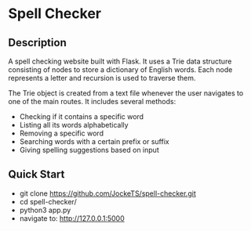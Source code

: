 # Spell Checker

## Description
A spell checking website built with Flask. It uses a Trie data structure consisting of nodes to store a dictionary of English words. Each node represents a letter and recursion is used to traverse them.

The Trie object is created from a text file whenever the user navigates to one of the main routes. 
It includes several methods:

* Checking if it contains a specific word
* Listing all its words alphabetically
* Removing a specific word
* Searching words with a certain prefix or suffix
* Giving spelling suggestions based on input

## Quick Start
* git clone https://github.com/JockeTS/spell-checker.git
* cd spell-checker/
* python3 app.py
* navigate to: http://127.0.0.1:5000